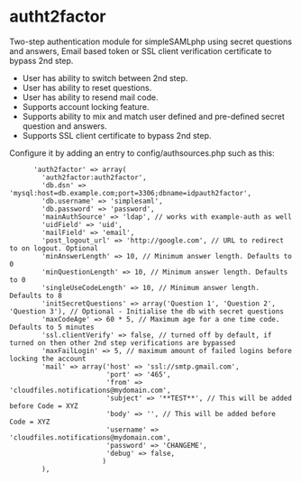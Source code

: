 autht2factor
==========
Two-step authentication module for simpleSAMLphp using secret questions and answers, Email based token or SSL client verification certificate to bypass 2nd step.

- User has ability to switch between 2nd step.
- User has ability to reset questions.
- User has ability to resend mail code.
- Supports account locking feature.
- Supports ability to mix and match user defined and pre-defined secret question and answers.
- Supports SSL client certificate to bypass 2nd step.

Configure it by adding an entry to config/authsources.php such as this:
 
 ```
       'auth2factor' => array(
         'auth2factor:auth2factor',
         'db.dsn' => 'mysql:host=db.example.com;port=3306;dbname=idpauth2factor',
         'db.username' => 'simplesaml',
         'db.password' => 'password',
         'mainAuthSource' => 'ldap', // works with example-auth as well
         'uidField' => 'uid',
         'mailField' => 'email',
         'post_logout_url' => 'http://google.com', // URL to redirect to on logout. Optional
         'minAnswerLength' => 10, // Minimum answer length. Defaults to 0
         'minQuestionLength' => 10, // Minimum answer length. Defaults to 0
         'singleUseCodeLength' => 10, // Minimum answer length. Defaults to 8
         'initSecretQuestions' => array('Question 1', 'Question 2', 'Question 3'), // Optional - Initialise the db with secret questions
         'maxCodeAge' => 60 * 5, // Maximum age for a one time code. Defaults to 5 minutes
         'ssl.clientVerify' => false, // turned off by default, if turned on then other 2nd step verifications are bypassed
         'maxFailLogin' => 5, // maximum amount of failed logins before locking the account
         'mail' => array('host' => 'ssl://smtp.gmail.com',
                         'port' => '465',
                         'from' => 'cloudfiles.notifications@mydomain.com',
                         'subject' => '**TEST**', // This will be added before Code = XYZ
                         'body' => '', // This will be added before Code = XYZ
                         'username' => 'cloudfiles.notifications@mydomain.com',
                         'password' => 'CHANGEME',
                         'debug' => false,
                        )
         ),
```
